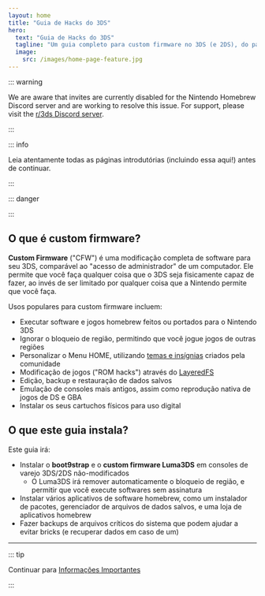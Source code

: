 ```yaml
---
layout: home
title: "Guia de Hacks do 3DS"
hero:
  text: "Guia de Hacks do 3DS"
  tagline: "Um guia completo para custom firmware no 3DS (e 2DS), do padrão até boot9strap."
  image:
    src: /images/home-page-feature.jpg
---
```


::: warning

We are aware that invites are currently disabled for the Nintendo Homebrew Discord server and are working to resolve this issue. For support, please visit the [r/3ds Discord server](https://discord.gg/3ds).

:::

::: info

Leia atentamente todas as páginas introdutórias (incluindo essa aqui!) antes de continuar.

:::

::: danger

<!--@include: ./_include/3ds-online.md -->

:::

## O que é custom firmware?

**Custom Firmware** ("CFW") é uma modificação completa de software para seu 3DS, comparável ao "acesso de administrador" de um computador. Ele permite que você faça qualquer coisa que o 3DS seja fisicamente capaz de fazer, ao invés de ser limitado por qualquer coisa que a Nintendo permite que você faça.

Usos populares para custom firmware incluem:

- Executar software e jogos homebrew feitos ou portados para o Nintendo 3DS
- Ignorar o bloqueio de região, permitindo que você jogue jogos de outras regiões
- Personalizar o Menu HOME, utilizando [temas e insígnias](https://themeplaza.art) criados pela comunidade
- Modificação de jogos ("ROM hacks") através do [LayeredFS](https://github.com/knight-ryu12/godmode9-layeredfs-usage/wiki/Using-Luma3DS'-layeredfs-\(Only-version-8.0-and-higher\))
- Edição, backup e restauração de dados salvos
- Emulação de consoles mais antigos, assim como reprodução nativa de jogos de DS e GBA
- Instalar os seus cartuchos físicos para uso digital

## O que este guia instala?

Este guia irá:

- Instalar o **boot9strap** e o **custom firmware Luma3DS** em consoles de varejo 3DS/2DS não-modificados
  - O Luma3DS irá remover automaticamente o bloqueio de região, e permitir que você execute softwares sem assinatura
- Instalar vários aplicativos de software homebrew, como um instalador de pacotes, gerenciador de arquivos de dados salvos, e uma loja de aplicativos homebrew
- Fazer backups de arquivos críticos do sistema que podem ajudar a evitar bricks (e recuperar dados em caso de um)

___

::: tip

Continuar para [Informações Importantes](key-information)

:::
